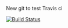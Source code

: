 New git to test Travis ci

[![Build Status](https://travis-ci.org/travis-ci-examples/php.svg?branch=master)](https://travis-ci.org/altinturk/test2-travis)

<?php phpinfo(); 
?>
